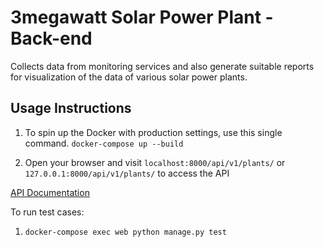 # 3megawatt Solar Power Plant - Back-end 

Collects data from monitoring services and also generate suitable reports for visualization of the data of various solar power plants.

## Usage Instructions

1. To spin up the Docker with production settings, use this single command. 
`` docker-compose up --build ``

2. Open your browser and visit `localhost:8000/api/v1/plants/` or `127.0.0.1:8000/api/v1/plants/` to access the API

[API Documentation](docs/api.md)

To run test cases:
1. `docker-compose exec web python manage.py test`


